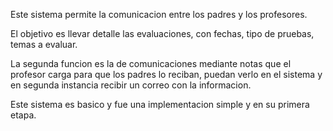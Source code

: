 Este sistema permite la comunicacion entre los padres y los profesores.

El objetivo es llevar detalle las evaluaciones, con fechas, tipo de pruebas, temas a evaluar.

La segunda funcion es la de comunicaciones mediante notas que el profesor carga para que los padres lo reciban, puedan verlo en el sistema y en segunda instancia recibir un correo con la informacion.

Este sistema es basico y fue una implementacion simple y en su primera etapa.
